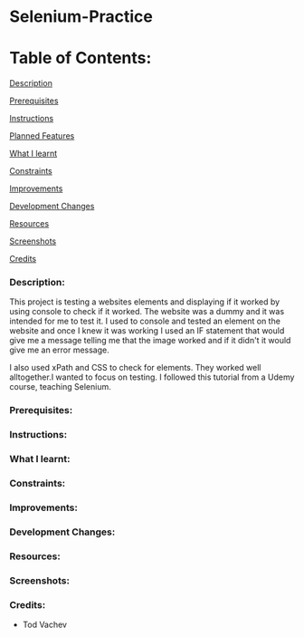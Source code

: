 # Selenium-Practice

# Table of Contents:

[Description](#Description)  
<a name="Description"/>

[Prerequisites](#Prerequisites)  
<a name="Prerequisites"/>

[Instructions](#Instructions)  
<a name="Instructions"/>

[Planned Features](#Planned_Features)  
<a name="Planned_Features"/>

[What I learnt](#What_I_Learnt)  
<a name="What_I_Learnt"/>

[Constraints](#Constraints)  
<a name="Constraints"/>

[Improvements](#Improvements)  
<a name="Improvements"/>

[Development Changes](#Development_Changes)  
<a name="Development_Changes"/>

[Resources](#Resources)  
<a name="Resources"/>

[Screenshots](#Screenshots)
<a name="Screenshots"/>

[Credits](#Credits)  
<a name="Credits"/>

### Description: 

This project is testing a websites elements and displaying if it worked by using console to check if it worked. The website was a dummy and it was intended for me to test it. I used to console and tested an element on the website and once I knew it was working I used an IF statement that would give me a message telling me that the image worked and if it didn't it would give me an error message.

I also used xPath and CSS to check for elements. They worked well alltogether.I wanted to focus on testing. I followed this tutorial from a Udemy course, teaching Selenium.

### Prerequisites:

### Instructions:

### What I learnt:

### Constraints:

### Improvements:

### Development Changes:

### Resources:

### Screenshots:

### Credits:
- Tod Vachev
